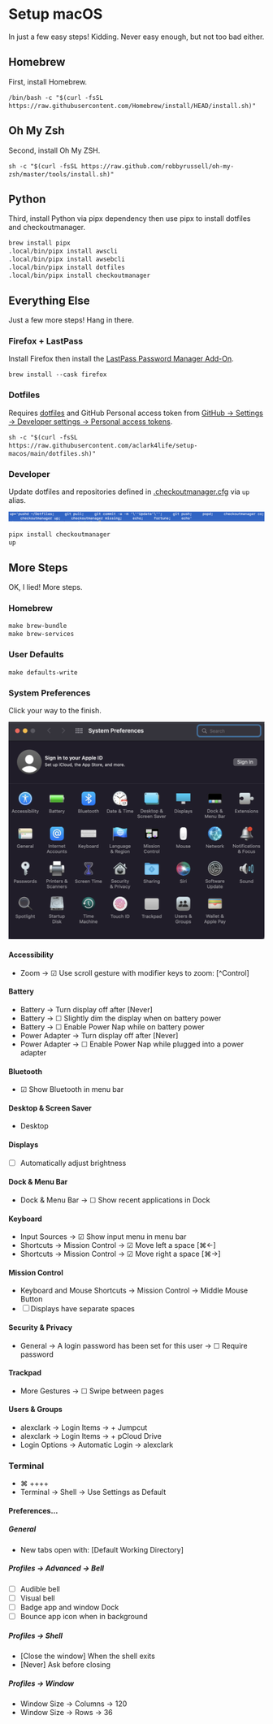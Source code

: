 # Setup macOS

In just a few easy steps! Kidding. Never easy enough, but not too bad either.

## Homebrew

First, install Homebrew.

```console
/bin/bash -c "$(curl -fsSL https://raw.githubusercontent.com/Homebrew/install/HEAD/install.sh)"
```

## Oh My Zsh

Second, install Oh My ZSH.

```console
sh -c "$(curl -fsSL https://raw.github.com/robbyrussell/oh-my-zsh/master/tools/install.sh)"
```

## Python

Third, install Python via pipx dependency then use pipx to install dotfiles and checkoutmanager.

```console
brew install pipx
.local/bin/pipx install awscli
.local/bin/pipx install awsebcli
.local/bin/pipx install dotfiles
.local/bin/pipx install checkoutmanager
```

## Everything Else

Just a few more steps! Hang in there.

### Firefox + LastPass

Install Firefox then install the [LastPass Password Manager Add-On](https://addons.mozilla.org/en-US/firefox/addon/lastpass-password-manager).

```console
brew install --cask firefox
```

### Dotfiles

Requires [dotfiles](https://pypi.org/project/dotfiles) and GitHub Personal access token from [GitHub → Settings → Developer settings → Personal access tokens](https://github.com/settings/tokens).

```console
sh -c "$(curl -fsSL https://raw.githubusercontent.com/aclark4life/setup-macos/main/dotfiles.sh)"
```

### Developer

Update dotfiles and repositories defined in [.checkoutmanager.cfg](https://github.com/reinout/checkoutmanager/blob/master/checkoutmanager/sample.cfg) via ``up`` alias.

![screenshot](screenshot.png)

```console
pipx install checkoutmanager
up
```

## More Steps

OK, I lied! More steps.

### Homebrew

```
make brew-bundle
make brew-services
```

### User Defaults

```
make defaults-write
```

### System Preferences

Click your way to the finish.

![systempreferences](systempreferences.png)

#### Accessibility

- Zoom → ☑︎ Use scroll gesture with modifier keys to zoom: [^Control]

#### Battery

- Battery → Turn display off after [Never]
- Battery → ☐ Slightly dim the display when on battery power
- Battery → ☐ Enable Power Nap while on battery power
- Power Adapter → Turn display off after [Never]
- Power Adapter → ☐ Enable Power Nap while plugged into a power adapter

#### Bluetooth

- ☑︎ Show Bluetooth in menu bar

#### Desktop & Screen Saver

- Desktop

#### Displays

- ☐ Automatically adjust brightness

#### Dock & Menu Bar

- Dock & Menu Bar → ☐ Show recent applications in Dock

#### Keyboard

- Input Sources → ☑︎ Show input menu in menu bar
- Shortcuts → Mission Control → ☑︎ Move left a space [⌘←]
- Shortcuts → Mission Control → ☑︎ Move right a space [⌘→]

#### Mission Control

- Keyboard and Mouse Shortcuts → Mission Control → Middle Mouse Button
- ☐ Displays have separate spaces

#### Security & Privacy

- General → A login password has been set for this user → ☐ Require password

#### Trackpad

- More Gestures → ☐ Swipe between pages

#### Users & Groups

- alexclark → Login Items → + Jumpcut
- alexclark → Login Items → + pCloud Drive
- Login Options → Automatic Login → alexclark

### Terminal

- ⌘ ++++
- Terminal → Shell → Use Settings as Default

#### Preferences…

##### General

- New tabs open with: [Default Working Directory]

##### Profiles → Advanced → Bell

- ☐ Audible bell 
- ☐ Visual bell 
- ☐ Badge app and window Dock 
- ☐ Bounce app icon when in background 

##### Profiles → Shell

- [Close the window] When the shell exits
- [Never] Ask before closing

##### Profiles → Window

- Window Size → Columns → 120
- Window Size → Rows → 36

